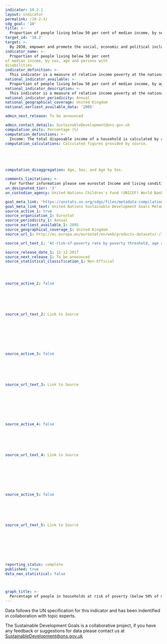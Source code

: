 ```yaml
---
indicator: 10.2.1
layout: indicator
permalink: /10-2-1/
sdg_goal: '10'
title: >-
  Proportion of people living below 50 per cent of median income, by sex, age and persons with disabilities
target_id: '10.2'
target: >-
  By 2030, empower and promote the social, economic and political inclusion of all, irrespective of age, sex, disability, race, ethnicity, origin, religion or economic or other status
indicator_name: >-
  Proportion of people living below 50 per cent
of median income, by sex, age and persons with
disabilities
indicator_definition: >-
  This indicator is a measure of relative income poverty at the national level. It measures how far individuals are from the median standard of living, approximating a measure of social exclusion. Persons living in relative poverty often experience many other forms of social and economic disadvantage through unemployment, poor housing, inadequate health care and barriers in accessing education and economic, social, political and cultural activities, which can result from social stigmatisation.
national_indicator_available: >-
  Proportion of people living below 50 per cent of median income, by age and sex.
national_indicator_description: >-
  This indicator is a measure of relative income poverty at the national level. It measures how far individuals are from the median standard of living, approximating a measure of social exclusion. Persons living in relative poverty often experience many other forms of social and economic disadvantage through unemployment, poor housing, inadequate health care and barriers in accessing education and economic, social, political and cultural activities, which can result from social stigmatisation.
national_indicator_periodicity: Annual
national_geographical_coverage: United Kingdom
national_earliest_available_data: '2005'

admin_next_release: To be announced

admin_contact_details: SustainableDevelopment@ons.gov.uk
computation_units: Percentage (%)
computation_definitions: >-
  Income: The total disposable income of a household is calculated by adding together the personal income received by all of household members plus income received at household level. Missing income information is imputed. Disposable household income includes: all income from work (employee wages and self-employment earnings); private income from investment and property; transfers between households; all social transfers received in cash including old-age pensions. Note: Some of the income components are mandatory only from 2007: Imputed rent, Interest paid on mortgage, Employer's social insurance contributions. From the 2007 year on, all countries have to supply gross income information. The current definition of total household disposable income used for the calculation of EU-SILC based indicators excludes: imputed rent (i.e. money that one saves on full [market] rent by living in one's own accommodation or in accommodation rented at a price that is lower than the market rent); non monetary income components, in particular value of goods produced for own consumption, social transfers in kind and non-cash employee income except company cars. At risk of poverty rate is defined at cut-off point: 50% of median equivalised income. Equivalence scale: to take into account the impact of differences in household size and composition, the total disposable household income is "equivalised". The equivalised income attributed to each member of the household is calculated by dividing the total disposable income of the household by the equivalisation factor. Equivalisation factors can be determined in various ways. Eurostat applies an equivalisation factor calculated according to the OECD-modified scale first proposed in 1994 - which gives a weight of 1.0 to the first person aged 14 or more, a weight of 0.5 to other persons aged 14 or more and a weight of 0.3 to persons aged 0-13. Household definition: A 'private household' means "a person living alone or a group of people who live together in the same private dwelling and share expenditures, including the joint provision of the essentials of living". EU-SILC implementing regulation number 1983/2003 on updated definitions, defines households in terms of sharing household expenses and (for non-permanent members) in terms of duration of stay and (for temporarily absent members) in terms of duration of absence.
computation_calculations: Calculated figures provided by source.





computation_disaggregation: Age, Sex, and Age by Sex.

comments_limitations: >-
  For further information please see eurostat Income and living conditions (ilc) @ http://ec.europa.eu/eurostat/cache/metadata/en/ilc_esms.htm
un_designated_tier: '3'
un_custodian_agency: United Nations Children's Fund (UNICEF) World Bank (WB)

goal_meta_link: 'https://unstats.un.org/sdgs/files/metadata-compilation/Metadata-Goal-10.pdf '
goal_meta_link_text: United Nations Sustainable Development Goals Metadata (PDF 4.0 MB)
source_active_1: true
source_organisation_1: Eurostat
source_periodicity_1: Annual
source_earliest_available_1: 2005
source_geographical_coverage_1: United Kingdom
source_url_1: http://ec.europa.eu/eurostat/en/web/products-datasets/-/ILC_LI02

source_url_text_1: 'At-risk-of-poverty rate by poverty threshold, age and sex - EU-SILC survey '

source_release_date_1: 12-12-2017
source_next_release_1: To be announced
source_statistical_classification_1: Non-Official




source_active_2: false






source_url_text_2: Link to Source








source_active_3: false






source_url_text_3: Link to Source








source_active_4: false






source_url_text_4: Link to Source








source_active_5: false






source_url_text_5: Link to Source








reporting_status: complete
published: true
data_non_statistical: false



graph_title: >-
  Percentage of people in households at risk of poverty (below 50% of median UK household income)
---
```

Data follows the UN specification for this indicator and has been indentified in collaboration with topic experts.
  
The Sustainable Development Goals is a collaborative project, if you have any feedback or suggestions for data please contact us at <SustainableDevelopment@ons.gov.uk>


